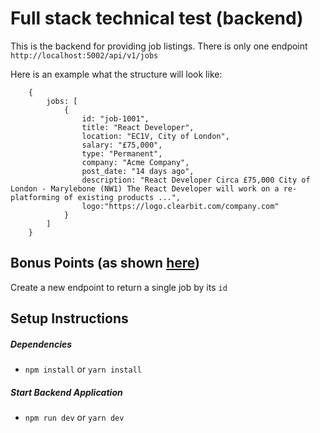 # Full stack technical test (backend)

This is the backend for providing job listings. There is only one endpoint `http://localhost:5002/api/v1/jobs` 

Here is an example what the structure will look like: 
 
```
    {
        jobs: [
            {
                id: "job-1001",
                title: "React Developer",
                location: "EC1V, City of London",
                salary: "£75,000",
                type: "Permanent",
                company: "Acme Company",
                post_date: "14 days ago",
                description: "React Developer Circa £75,000 City of London - Marylebone (NW1) The React Developer will work on a re-platforming of existing products ...",
                logo:"https://logo.clearbit.com/company.com"
            }
        ]
    }
```

## Bonus Points (as shown [here](https://github.totaljobsgroup.com/OrlandoBrown/bravo-technical-test-frontend#extra-bonus-points))
Create a new endpoint to return a single job by its `id`

## Setup Instructions
##### Dependencies
- `npm install` or `yarn install`

##### Start Backend Application
- `npm run dev` or `yarn dev`
